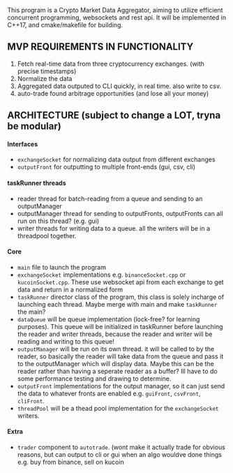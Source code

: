 This program is a Crypto Market Data Aggregator, aiming to utilize efficient concurrent programming, websockets and rest api. It will be implemented in C++17, and cmake/makefile for building.

## MVP REQUIREMENTS IN FUNCTIONALITY
1. Fetch real-time data from three cryptocurrency exchanges. (with precise timestamps)
2. Normalize the data
3. Aggregated data outputed to CLI quickly, in real time. also write to csv.
4. auto-trade found arbitrage opportunities (and lose all your money)

## ARCHITECTURE (subject to change a LOT, tryna be modular)
#### Interfaces
- `exchangeSocket` for normalizing data output from different exchanges
- `outputFront` for outputting to multiple front-ends (gui, csv, cli)

#### taskRunner threads
- reader thread for batch-reading from a queue and sending to an outputManager
- outputManager thread for sending to outputFronts, outputFronts can all run on this thread? (e.g. gui)
- writer threads for writing data to a queue. all the writers will be in a threadpool together.

#### Core
- `main` file to launch the program
- `exchangeSocket` implementations e.g. `binanceSocket.cpp` or `kucoinSocket.cpp`. These use websocket api from each exchange to get data and return in a normalized form
- `taskRunner` director class of the program, this class is solely incharge of launching each thread. Maybe merge with main and make `taskRunner` the main?
- `dataQueue` will be queue implementation (lock-free? for learning purposes). This queue will be initialized in taskRunner before launching the reader and writer threads, because the reader and writer will be reading and writing to this queue!
- `outputManager` will be run on its own thread. it will be called to by the reader, so basically the reader will take data from the queue and pass it to the outputManager which will display data. Maybe this can be the reader rather than having a seperate reader as a buffer? Ill have to do some performance testing and drawing to determine.
- `outputFront` implementations for the output manager, so it can just send the data to whatever fronts are enabled e.g. `guiFront`, `csvFront`, `cliFront`.
- `threadPool` will be a thead pool implementation for the `exchangeSocket` writers.

#### Extra
- `trader` component to `autotrade`. (wont make it actually trade for obvious reasons, but can output to cli or gui when an algo wouldve done things e.g. buy from binance, sell on kucoin

